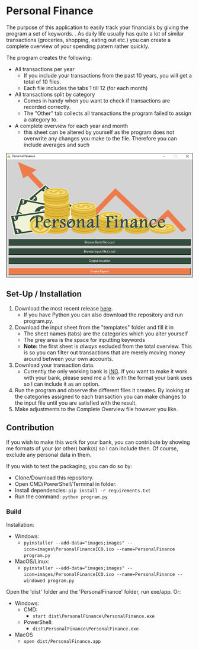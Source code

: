 # Personal Finance
The purpose of this application to easily track your financials by giving the program a set of keywords.
. As daily life usually has quite a lot of similar transactions (groceries, shopping, eating out etc.)
you can create a complete overview of your spending patern rather quickly.

The program creates the following:
- All transactions per year
    - If you include your transactions from the past 10 years, you will get a total of 10 files.
    - Each file includes the tabs 1 till 12 (for each month)
- All transactions split by category
    - Comes in handy when you want to check if transactions are recorded correctly.
    - The "Other" tab collects all transactions the program failed to assign a category to.
- A complete overview for each year and month
    - this sheet can be altered by yourself as the program does not overwrite any
    changes you make to the file. Therefore you can include averages and such
    
![PersonalFinanceWindow](images\PersonalFinanceWindow.png)
    
## Set-Up / Installation
1. Download the most recent release [here](https://github.com/JerBouma/PersonalFinance/releases).
    - If you have Python you can also download the repository and run program.py.
2. Download the input sheet from the "templates" folder and fill it in
    - The sheet names (tabs) are the categories which you alter yourself
    - The grey area is the space for inputting keywords
    - **Note:** the first sheet is _always_ excluded from the total overview. This is so you can filter out
    transactions that are merely moving money around between your own accounts.
3. Download your transaction data.
    - Currently the only working bank is [ING](https://www.ing.nl/). If you want to make it work with your bank,
    please send me a file with the format your bank uses so I can include it as an option.
4. Run the program and observe the different files it creates. By looking at the categories assigned to each transaction
you can make changes to the input file until you are satisfied with the result.
5. Make adjustments to the Complete Overview file however you like.

## Contribution
If you wish to make this work for your bank, you can contribute by showing me
formats of your (or other) bank(s) so I can include then. Of course, exclude any personal data in them.

If you wish to test the packaging, you can do so by:
- Clone/Download this repository.
- Open CMD/PowerShell/Terminal in folder.
- Install dependencies: ``pip install -r requirements.txt``
- Run the command: ``python program.py``

### Build
Installation:

- Windows:
    - ``pyinstaller --add-data="images;images" --icon=images\PersonalFinanceICO.ico --name=PersonalFinance program.py``
- MacOS/Linux:
    - ``pyinstaller --add-data="images;images" --icon=images/PersonalFinanceICO.ico --name=PersonalFinance
    --windowed program.py``

Open the 'dist' folder and the 'PersonalFinance' folder, run exe/app. Or:

- Windows:
    - CMD:
        - ``start dist\PersonalFinance\PersonalFinance.exe``
    - PowerShell:
        - ``dist\PersonalFinance\PersonalFinance.exe``
- MacOS
    - ``open dist/PersonalFinance.app``